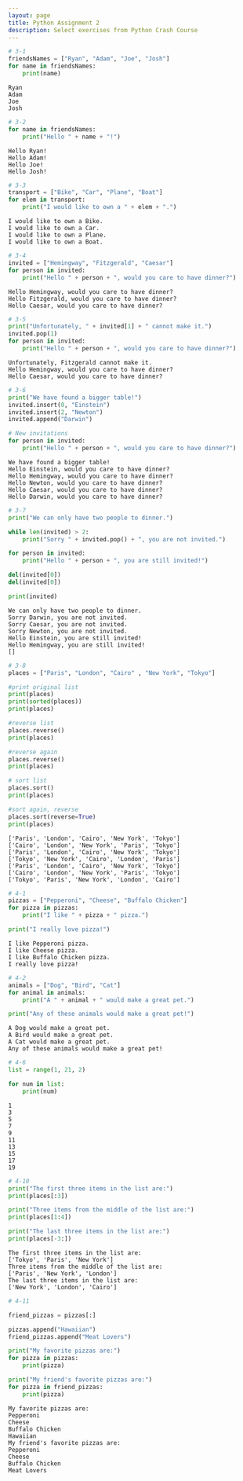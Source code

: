 ```yaml
---
layout: page
title: Python Assignment 2
description: Select exercises from Python Crash Course
---
```


```python
# 3-1
friendsNames = ["Ryan", "Adam", "Joe", "Josh"]
for name in friendsNames:
    print(name)
```

    Ryan
    Adam
    Joe
    Josh



```python
# 3-2
for name in friendsNames:
    print("Hello " + name + "!")
```

    Hello Ryan!
    Hello Adam!
    Hello Joe!
    Hello Josh!



```python
# 3-3
transport = ["Bike", "Car", "Plane", "Boat"]
for elem in transport:
    print("I would like to own a " + elem + ".")
```

    I would like to own a Bike.
    I would like to own a Car.
    I would like to own a Plane.
    I would like to own a Boat.



```python
# 3-4
invited = ["Hemingway", "Fitzgerald", "Caesar"]
for person in invited:
    print("Hello " + person + ", would you care to have dinner?")
```

    Hello Hemingway, would you care to have dinner?
    Hello Fitzgerald, would you care to have dinner?
    Hello Caesar, would you care to have dinner?



```python
# 3-5
print("Unfortunately, " + invited[1] + " cannot make it.")
invited.pop(1)
for person in invited:
    print("Hello " + person + ", would you care to have dinner?")
```

    Unfortunately, Fitzgerald cannot make it.
    Hello Hemingway, would you care to have dinner?
    Hello Caesar, would you care to have dinner?



```python
# 3-6
print("We have found a bigger table!")
invited.insert(0, "Einstein")
invited.insert(2, "Newton")
invited.append("Darwin")

# New invitations 
for person in invited:
    print("Hello " + person + ", would you care to have dinner?")
```

    We have found a bigger table!
    Hello Einstein, would you care to have dinner?
    Hello Hemingway, would you care to have dinner?
    Hello Newton, would you care to have dinner?
    Hello Caesar, would you care to have dinner?
    Hello Darwin, would you care to have dinner?



```python
# 3-7
print("We can only have two people to dinner.")

while len(invited) > 2:
    print("Sorry " + invited.pop() + ", you are not invited.")

for person in invited:
    print("Hello " + person + ", you are still invited!")

del(invited[0])
del(invited[0])

print(invited)
```

    We can only have two people to dinner.
    Sorry Darwin, you are not invited.
    Sorry Caesar, you are not invited.
    Sorry Newton, you are not invited.
    Hello Einstein, you are still invited!
    Hello Hemingway, you are still invited!
    []



```python
# 3-8
places = ["Paris", "London", "Cairo" , "New York", "Tokyo"]

#print original list
print(places)
print(sorted(places))
print(places)

#reverse list
places.reverse()
print(places)

#reverse again
places.reverse()
print(places)

# sort list
places.sort()
print(places)

#sort again, reverse
places.sort(reverse=True)
print(places)

```

    ['Paris', 'London', 'Cairo', 'New York', 'Tokyo']
    ['Cairo', 'London', 'New York', 'Paris', 'Tokyo']
    ['Paris', 'London', 'Cairo', 'New York', 'Tokyo']
    ['Tokyo', 'New York', 'Cairo', 'London', 'Paris']
    ['Paris', 'London', 'Cairo', 'New York', 'Tokyo']
    ['Cairo', 'London', 'New York', 'Paris', 'Tokyo']
    ['Tokyo', 'Paris', 'New York', 'London', 'Cairo']



```python
# 4-1
pizzas = ["Pepperoni", "Cheese", "Buffalo Chicken"]
for pizza in pizzas:
    print("I like " + pizza + " pizza.")

print("I really love pizza!")
```

    I like Pepperoni pizza.
    I like Cheese pizza.
    I like Buffalo Chicken pizza.
    I really love pizza!



```python
# 4-2
animals = ["Dog", "Bird", "Cat"]
for animal in animals:
    print("A " + animal + " would make a great pet.")

print("Any of these animals would make a great pet!")

```

    A Dog would make a great pet.
    A Bird would make a great pet.
    A Cat would make a great pet.
    Any of these animals would make a great pet!



```python
# 4-6
list = range(1, 21, 2)

for num in list:
    print(num)
```

    1
    3
    5
    7
    9
    11
    13
    15
    17
    19



```python
# 4-10
print("The first three items in the list are:")
print(places[:3])

print("Three items from the middle of the list are:")
print(places[1:4])

print("The last three items in the list are:")
print(places[-3:])
```

    The first three items in the list are:
    ['Tokyo', 'Paris', 'New York']
    Three items from the middle of the list are:
    ['Paris', 'New York', 'London']
    The last three items in the list are:
    ['New York', 'London', 'Cairo']



```python
# 4-11

friend_pizzas = pizzas[:]

pizzas.append("Hawaiian")
friend_pizzas.append("Meat Lovers")

print("My favorite pizzas are:")
for pizza in pizzas:
    print(pizza)

print("My friend's favorite pizzas are:")
for pizza in friend_pizzas:
    print(pizza)
```

    My favorite pizzas are:
    Pepperoni
    Cheese
    Buffalo Chicken
    Hawaiian
    My friend's favorite pizzas are:
    Pepperoni
    Cheese
    Buffalo Chicken
    Meat Lovers

